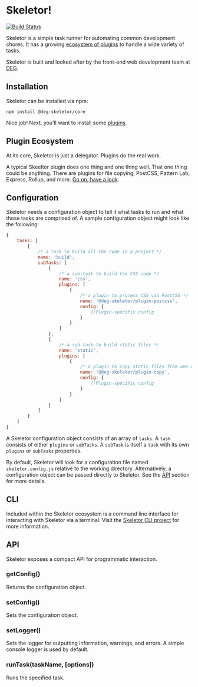 # Skeletor!
[![Build Status](https://travis-ci.org/deg-skeletor/skeletor-core.svg?branch=master)](https://travis-ci.org/deg-skeletor/skeletor-core)

Skeletor is a simple task runner for automating common development chores. It has a growing [ecosystem of plugins](#ecosystem) to handle a wide variety of tasks. 

Skeletor is built and looked after by the front-end web development team at [DEG](https://www.degdigital.com/).

## Installation
Skeletor can be installed via npm:

`npm install @deg-skeletor/core`

Nice job! Next, you'll want to install some [plugins](#plugin-ecosystem).

## Plugin Ecosystem
At its core, Skeletor is just a delegator. Plugins do the real work. 

A typical Skeeltor plugin does one thing and one thing well. That one thing could be anything. There are plugins for file copying, PostCSS, Pattern Lab, Express, Rollup, and more. [Go on, have a look](https://github.com/deg-skeletor).

## Configuration
Skeletor needs a configuration object to tell it what tasks to run and what those tasks are comprised of. A sample configuration object might look like the following:
```js
{
    tasks: [
        {
            /* a task to build all the code in a project */
            name: 'build',
            subTasks: [
                {
                    /* a sub-task to build the CSS code */
                    name: 'css', 
                    plugins: [
                        {
                            /* a plugin to process CSS via PostCSS */
                            name: '@deg-skeletor/plugin-postcss',
                            config: {
                                //Plugin-specific config
                            }
                        }
                    ]
                },
                {
                    /* a sub-task to build static files */
                    name: 'static',
                    plugins: [
                        {
                            /* a plugin to copy static files from one directory to another */
                            name: '@deg-skeletor/plugin-copy',
                            config: {
                                //Plugin-specific config
                            }
                        }
                    ]
                }
            ]
        }
    ]
}
```
A Skeletor configuration object consists of an array of `tasks`. A `task` consists of either `plugins` or `subTasks`. A `subTask` is itself a `task` with its own `plugins` or `subTasks` properties.

By default, Skeletor will look for a configuration file named `skeletor.config.js` relative to the working directory. Alternatively, a configuration object can be passed directly to Skeletor. See the [API](#api) section for more details.

## CLI
Included within the Skeletor ecosystem is a command line interface for interacting with Skeletor via a terminal. Visit the [Skeletor CLI project](https://github.com/deg-skeletor/skeletor-cli) for more information.

## API
Skeletor exposes a compact API for programmatic interaction.
### getConfig()
Returns the configuration object.
### setConfig()
Sets the configuration object.
### setLogger()
Sets the logger for outputting information, warnings, and errors. A simple console logger is used by default.
### runTask(taskName, [options])
Runs the specified task.
